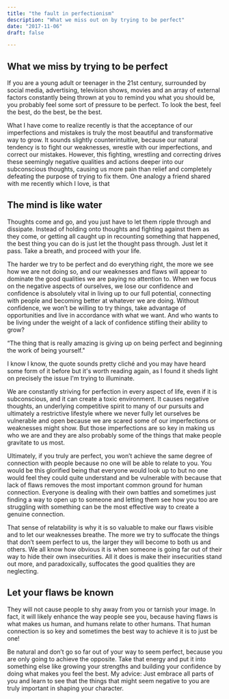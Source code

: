 ```yaml
---
title: "the fault in perfectionism"
description: "What we miss out on by trying to be perfect"
date: "2017-11-06"
draft: false

---
```

## What we miss by trying to be perfect
If you are a young adult or teenager in the 21st century, surrounded by social media, advertising, television shows, movies and an array of external factors constantly being thrown at you to remind you what you should be, you probably feel some sort of pressure to be perfect. To look the best, feel the best, do the best, be the best. 

What I have come to realize recently is that the acceptance of our imperfections and mistakes is truly the most beautiful and transformative way to grow. It sounds slightly counterintuitive, because our natural tendency is to fight our weaknesses, wrestle with our imperfections, and correct our mistakes. However, this fighting, wrestling and correcting drives these seemingly negative qualities and actions deeper into our subconscious thoughts, causing us more pain than relief and completely defeating the purpose of trying to fix them.
One analogy a friend shared with me recently which I love, is that

## The mind is like water

Thoughts come and go, and you just have to let them ripple through and dissipate. Instead of holding onto thoughts and fighting against them as they come, or getting all caught up in recounting something that happened, the best thing you can do is just let the thought pass through. Just let it pass. Take a breath, and proceed with your life.
 
The harder we try to be perfect and do everything right, the more we see how we are not doing so, and our weaknesses and flaws will appear to dominate the good qualities we are paying no attention to. When we focus on the negative aspects of ourselves, we lose our confidence and confidence is absolutely vital in living up to our full potential, connecting with people and becoming better at whatever we are doing. Without confidence, we won’t be willing to try things, take advantage of opportunities and live in accordance with what we want. And who wants to be living under the weight of a lack of confidence stifling their ability to grow?

“The thing that is really amazing is giving up on being perfect and beginning the work of being yourself." 

I know I know, the quote sounds pretty cliché and you may have heard some form of it before but it's worth reading again, as I found it sheds light on precisely the issue I'm trying to illuminate. 

We are constantly striving for perfection in every aspect of life, even if it is subconscious, and it can create a toxic environment. It causes negative thoughts, an underlying competitive spirit to many of our pursuits and ultimately a restrictive lifestyle where we never fully let ourselves be vulnerable and open because we are scared some of our imperfections or weaknesses might show. But those imperfections are so key in making us who we are and they are also probably some of the things that make people gravitate to us most.

Ultimately, if you truly are perfect, you won’t achieve the same degree of connection with people because no one will be able to relate to you. You would be this glorified being that everyone would look up to but no one would feel they could quite understand and be vulnerable with because that lack of flaws removes the most important common ground for human connection. Everyone is dealing with their own battles and sometimes just finding a way to open up to someone and letting them see how you too are struggling with something can be the most effective way to create a genuine connection.

That sense of relatability is why it is so valuable to make our flaws visible and to let our weaknesses breathe. The more we try to suffocate the things that don’t seem perfect to us, the larger they will become to both us and others. We all know how obvious it is when someone is going far out of their way to hide their own insecurities. All it does is make their insecurities stand out more, and paradoxically, suffocates the good qualities they are neglecting.

## Let your flaws be known
They will not cause people to shy away from you or tarnish your image. In fact, it will likely enhance the way people see you, because having flaws is what makes us human, and humans relate to other humans. That human connection is so key and sometimes the best way to achieve it is to just be one!

Be natural and don’t go so far out of your way to seem perfect, because you are only going to achieve the opposite. Take that energy and put it into something else like growing your strengths and building your confidence by doing what makes you feel the best.
My advice: Just embrace all parts of you and learn to see that the things that might seem negative to you are truly important in shaping your character.


